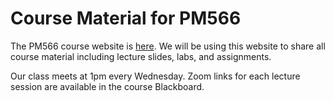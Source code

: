 # Course Material for PM566

The PM566 course website is [here](https://elastic-khorana-70231e.netlify.app/). We will be using this website to share all course material including lecture slides, labs, and assignments.

Our class meets at 1pm every Wednesday. Zoom links for each lecture session are available in the course Blackboard.


